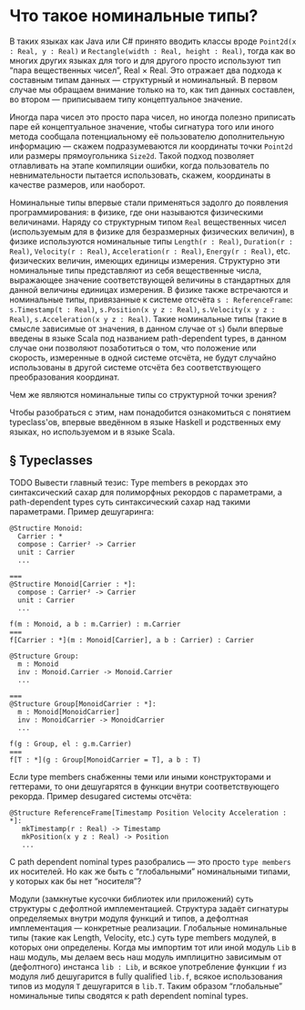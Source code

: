 Что такое номинальные типы?
===========================

В таких языках как Java или C# принято вводить классы вроде `Point2d(x : Real, y : Real)` и `Rectangle(width : Real, height : Real)`, тогда как во многих других языках для того и для другого просто используют тип “пара вещественных чисел”, Real × Real. Это отражает два подхода к составным типам данных — структурный и номинальный. В первом случае мы обращаем внимание только на то, как тип данных составлен, во втором — приписываем типу концептуальное значение.

Иногда пара чисел это просто пара чисел, но иногда полезно приписать паре ей концептуальное значение, чтобы сигнатура того или иного метода сообщала потенциальному её пользователю дополнительную информацию — скажем подразумеваются ли координаты точки `Point2d` или размеры прямоугольника `Size2d`. Такой подход позволяет отлавливать на этапе компиляции ошибки, когда пользователь по невнимательности пытается использовать, скажем, координаты в качестве размеров, или наоборот.

Номинальные типы впервые стали применяться задолго до появления программирования: в физике, где они называются физическими величинами. Наряду со структурным типом `Real` вещественных чисел (используемым для в физике для безразмерных физических величин), в физике используются номинальные типы `Length(r : Real)`, `Duration(r : Real)`, `Velocity(r : Real)`, `Acceleration(r : Real)`, `Energy(r : Real)`, etc. физических величин, имеющих единицы измерения. Структурно эти номинальные типы представляют из себя вещественные числа, выражающее значение соответствующей величины в стандартных для данной величины единицах измерения. В физике также встречаются и номинальные типы, привязанные к системе отсчёта `s : ReferenceFrame`: `s.Timestamp(t : Real)`, `s.Position(x y z : Real)`, `s.Velocity(x y z : Real)`, `s.Acceleration(x y z : Real)`. Такие номинальные типы (такие в смысле зависимые от значения, в данном случае от `s`) были впервые введены в языке Scala под названием path-dependent types, в данном случае они позволяют позаботиться о том, что положение или скорость, измеренные в одной системе отсчёта, не будут случайно использованы в другой системе отсчёта без соответствующего преобразования координат.

Чем же являются номинальные типы со структурной точки зрения?

Чтобы разобраться с этим, нам понадобится ознакомиться с понятием typeclass'ов, впервые введённом в языке Haskell и родственных ему языках, но используемом и в языке Scala.

§ Typeclasses
-------------


TODO Вывести главный тезис:
Type members в рекордах это синтаксический сахар для полиморфных рекордов с параметрами, а path-dependent types суть синтаксический сахар над такими параметрами. Пример дешугаринга:
```
@Structire Monoid:
  Carrier : *
  compose : Carrier² -> Carrier
  unit : Carrier
  ...
  
===
@Structire Monoid[Carrier : *]:
  compose : Carrier² -> Carrier
  unit : Carrier
  ...
```

```
f(m : Monoid, a b : m.Carrier) : m.Carrier
===
f[Carrier : *](m : Monoid[Carrier], a b : Carrier) : Carrier
```

```
@Structure Group:
  m : Monoid
  inv : Monoid.Carrier -> Monoid.Carrier
  ...
  
===
@Structure Group[MonoidCarrier : *]:
  m : Monoid[MonoidCarrier]
  inv : MonoidCarrier -> MonoidCarrier
  ...
```

```
f(g : Group, el : g.m.Carrier)
===
f[T : *](g : Group[MonoidCarrier = T], a b : T)
```

Если type members снабженны теми или иными конструкторами и геттерами, то они дешугарятся в функции внутри соответствующего рекорда. Пример desugared системы отсчёта:
```
@Structure ReferenceFrame[Timestamp Position Velocity Acceleration : *]:
   mkTimestamp(r : Real) -> Timestamp
   mkPosition(x y z : Real) -> Position
   ...
```
С path dependent nominal types разобрались — это просто `type members` их носителей. Но как же быть с “глобальными” номинальными типами, у которых как бы нет “носителя”?

Модули (замкнутые кусочки библиотек или приложений) суть структуры с дефолтной имплементацией. Структура задаёт сигнатуры определяемых внутри модуля функций и типов, а дефолтная имплементация — конкретные реализации. Глобальные номинальные типы (такие как Length, Velocity, etc.) суть type members модулей, в которых они определены. Когда мы импортим тот или иной модуль `Lib` в наш модуль, мы делаем весь наш модуль имплицитно зависимым от (дефолтного) инстанса `lib : Lib`, и всякое употребление функции `f` из модуля либ дешугарится в fully qualified `lib.f`, всякое использования типов из модуля `T` дешугарится в `lib.T`. Таким образом “глобальные” номинальные типы сводятся к path dependent nominal types.
